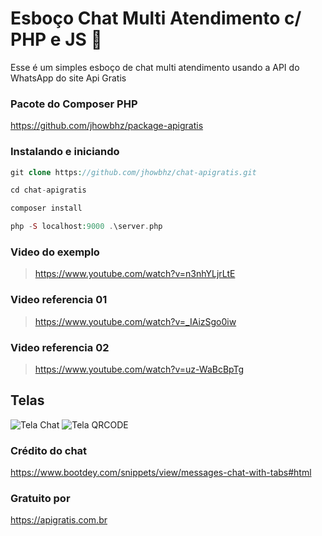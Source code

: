 # Esboço Chat Multi Atendimento c/ PHP e JS 🚀
Esse é um simples esboço de chat multi atendimento usando a API do WhatsApp do site Api Gratis

### Pacote do Composer PHP
https://github.com/jhowbhz/package-apigratis

### Instalando e iniciando
```php
git clone https://github.com/jhowbhz/chat-apigratis.git
```

```php
cd chat-apigratis
```

```php
composer install
```

```php
php -S localhost:9000 .\server.php
```

### Video do exemplo
> https://www.youtube.com/watch?v=n3nhYLjrLtE

### Video referencia 01
> https://www.youtube.com/watch?v=_IAizSgo0iw

### Video referencia 02
> https://www.youtube.com/watch?v=uz-WaBcBpTg

## Telas

![Tela Chat](https://i.imgur.com/iInHyB3.png)
![Tela QRCODE](https://i.imgur.com/DcC8ml5.png)

### Crédito do chat
https://www.bootdey.com/snippets/view/messages-chat-with-tabs#html

### Gratuito por
https://apigratis.com.br
